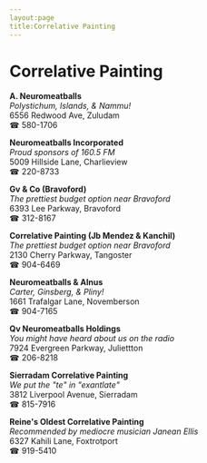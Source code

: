 ```yaml
---
layout:page
title:Correlative Painting
---
```

# Correlative Painting

**A. Neuromeatballs**  
_Polystichum, Islands, & Nammu!_  
6556 Redwood Ave, Zuludam  
☎ 580-1706



**Neuromeatballs Incorporated**  
_Proud sponsors of 160.5 FM_  
5009 Hillside Lane, Charlieview  
☎ 220-8733



**Gv & Co (Bravoford)**  
_The prettiest budget option near Bravoford_  
6393 Lee Parkway, Bravoford  
☎ 312-8167



**Correlative Painting (Jb Mendez & Kanchil)**  
_The prettiest budget option near Bravoford_  
2130 Cherry Parkway, Tangoster  
☎ 904-6469



**Neuromeatballs & Alnus**  
_Carter, Ginsberg, & Pliny!_  
1661 Trafalgar Lane, Novemberson  
☎ 904-7165



**Qv Neuromeatballs Holdings**  
_You might have heard about us on the radio_  
7924 Evergreen Parkway, Juliettton  
☎ 206-8218



**Sierradam Correlative Painting**  
_We put the "te" in "exantlate"_  
3812 Liverpool Avenue, Sierradam  
☎ 815-7916



**Reine's Oldest Correlative Painting**  
_Recommended by mediocre musician Janean Ellis_  
6327 Kahili Lane, Foxtrotport  
☎ 919-5410



